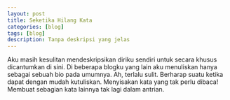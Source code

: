 ```yaml
---
layout: post
title: Seketika Hilang Kata
categories: [blog]
tags: [blog]
description: Tanpa deskripsi yang jelas
---
```


Aku masih kesulitan mendeskripsikan diriku sendiri untuk secara khusus dicantumkan di sini. Di beberapa blogku yang lain aku menuliskan hanya sebagai sebuah bio pada umumnya. Ah, terlalu sulit. Berharap suatu ketika dapat dengan mudah kutuliskan. Menyisakan kata yang tak perlu dibaca! Membuat sebagian kata lainnya tak lagi dalam antrian.
